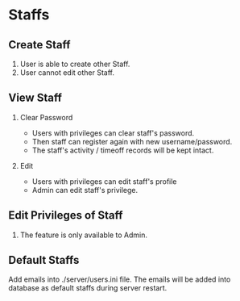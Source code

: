 # Staffs

## Create Staff

1. User is able to create other Staff.
2. User cannot edit other Staff.

## View Staff

1. Clear Password

   - Users with privileges can clear staff's password.
   - Then staff can register again with new username/password.
   - The staff's activity / timeoff records will be kept intact.


2. Edit

    - Users with privileges can edit staff's profile
    - Admin can edit staff's privilege.

## Edit Privileges of Staff

1. The feature is only available to Admin.


## Default Staffs

Add emails into ./server/users.ini file. 
The emails will be added into database as default staffs during server restart. 
